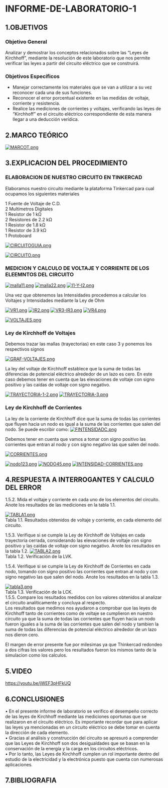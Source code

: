 # INFORME-DE-LABORATORIO-1

## 1.OBJETIVOS

### Objetivo General
Analizar y demostrar los conceptos relacionados sobre las “Leyes de Kirchhoff”, mediante la resolución de este laboratorio que nos permite verificar las leyes a partir del circuito eléctrico que se construirá.
### Objetivos Específicos
-	Manejar correctamente los materiales que se van a utilizar a su vez reconocer cada una de sus funciones.
-	Reconocer el error porcentual existente en las medidas de voltaje, corriente y resistencia.
-	Realice las mediciones de corrientes y voltajes, verificando las leyes de “Kirchhoff” en el circuito eléctrico correspondiente de esta manera llegar a una deducción verídica.

## 2.MARCO TEÓRICO

[![MARCOT.png](https://i.postimg.cc/fTvfzm1P/MARCOT.png)](https://postimg.cc/6yyvz2WV)

## 3.EXPLICACION DEL PROCEDIMIENTO

### ELABORACION DE NUESTRO CIRCUITO EN TINKERCAD

Elaboramos nuestro circuito mediante la plataforma Tinkercad para cual ocupamos los siguientes materiales

1 Fuente de Voltaje de C.D.<br>
2 Multímetros Digitales<br>
1 Resistor de 1 kΩ<br>
2 Resistores de 2.2 kΩ<br>
1 Resistor de 1.8 kΩ<br>
1 Resistor de 3.9 kΩ<br>
1 Protoboard<br>

[![CIRCUITOGUIA.png](https://i.postimg.cc/Y9rN59CF/CIRCUITOGUIA.png)](https://postimg.cc/2qtBvCvj)<br>


[![CIRCUITO.png](https://i.postimg.cc/y8Gw6MZW/CIRCUITO.png)](https://postimg.cc/BjxhMwNG)

### MEDICION Y CALCULO DE VOLTAJE Y CORRIENTE DE LOS ELEEMNTOS DEL CIRCUITO
[![malla11.png](https://i.postimg.cc/KjqFfTMc/malla11.png)](https://postimg.cc/4H9rNmPj)
[![malla22.png](https://i.postimg.cc/qRH76289/malla22.png)](https://postimg.cc/zLpN9b2j)
[![I1-Y-I2.png](https://i.postimg.cc/VL0YqWWS/I1-Y-I2.png)](https://postimg.cc/KRFSFLVF)

Una vez que obtenemos las Intensidades procedemos a calcular los Voltajes y Intensidades mediante la Ley de Ohm<br>

[![VR1.png](https://i.postimg.cc/TYdsGdpT/VR1.png)](https://postimg.cc/DmN6PKrN)
[![IR2.png](https://i.postimg.cc/WbqkdrD8/IR2.png)](https://postimg.cc/4mZdMYQH)
[![VR3-IR3.png](https://i.postimg.cc/htb1pwLh/VR3-IR3.png)](https://postimg.cc/gxjh0gBP)
[![VR4.png](https://i.postimg.cc/tJN4Lh2d/VR4.png)](https://postimg.cc/V05wtby5)<br>

[![VOLTAJES.png](https://i.postimg.cc/t49wp8zG/VOLTAJES.png)](https://postimg.cc/PPF2M3cS)

### Ley de Kirchhoff de Voltajes
Debemos trazar las mallas (trayectorias) en este caso 3 y ponemos los respectivos signos<br>

[![GRAF-VOLTAJES.png](https://i.postimg.cc/pV3d6LC1/GRAF-VOLTAJES.png)](https://postimg.cc/fkjZ3Z6x)<br>

La ley del voltaje de Kirchhoff establece que la suma de todas las diferencias de potencial eléctrico alrededor de un lazo es cero.
En este caso debemos tener en cuenta que las elevaciones de voltaje con signo positivo y las caídas de voltaje con signo negativo.<br>

[![TRAYECTORIA-1-2.png](https://i.postimg.cc/tTVKZp6Y/TRAYECTORIA-1-2.png)](https://postimg.cc/N9BJZhpc)
[![TRAYECTORIA-3.png](https://i.postimg.cc/hP31wx6R/TRAYECTORIA-3.png)](https://postimg.cc/ykcR3J7L)<br>

### Ley de Kirchhoff de Corrientes

La ley de la corriente de Kirchhoff dice que la suma de todas las corrientes que fluyen hacia un nodo es igual a la suma de las corrientes que salen del nodo. Se puede escribir como:
[![FINTENSIDADC.png](https://i.postimg.cc/nLLjtwDd/FINTENSIDADC.png)](https://postimg.cc/SnwN6dV8)<br>

Debemos tener en cuenta que vamos a tomar con signo positivo las corrientes que entran al nodo y con signo negativo las que salen del nodo.<br>

[![CORRIENTES.png](https://i.postimg.cc/WbXsPpwv/CORRIENTES.png)](https://postimg.cc/3d4sXTqS)

[![nodo123.png](https://i.postimg.cc/0jyHGvMY/nodo123.png)](https://postimg.cc/N9Z4YWxF)
[![NODO45.png](https://i.postimg.cc/cHXFLz9r/NODO45.png)](https://postimg.cc/340XLtHT)
[![INTENSIDAD-CORRIENTES.png](https://i.postimg.cc/QdMm6DbC/INTENSIDAD-CORRIENTES.png)](https://postimg.cc/nC6qz6Nf)

## 4.RESPUESTA A INTERROGANTES Y CALCULO DEL ERROR
1.5.2. Mida el voltaje y corriente en cada uno de los elementos del circuito. Anote los resultados de las mediciones en la tabla 1.1.<br>


[![TABLA1.png](https://i.postimg.cc/GtQ2TF07/TABLA1.png)](https://postimg.cc/FkYm2JH3)<br>
Tabla 1.1. Resultados obtenidos de voltaje y corriente, en cada elemento del circuito.<br>

1.5.3. Verifique si se cumple la Ley de Kirchhoff de Voltajes en cada trayectoria cerrada,
considerando las elevaciones de voltaje con signo positivo y las caídas de voltaje con
signo negativo. Anote los resultados en la tabla 1.2.
[![TABLA2.png](https://i.postimg.cc/jjkKmRPj/TABLA2.png)](https://postimg.cc/d7dzTPWM)<br>
Tabla 1.2. Verificación de la LVK.<br>

1.5.4. Verifique si se cumple la Ley de Kirchhoff de Corrientes en cada nodo, tomando
con signo positivo las corrientes que entran al nodo y con signo negativo las que salen
del nodo. Anote los resultados en la tabla 1.3.<br>



[![tabla3.png](https://i.postimg.cc/XNZ5qJvn/tabla3.png)](https://postimg.cc/YjH0ytgP)<br>
Tabla 1.3. Verificación de la LCK.<br>
1.5.5. Compare los resultados medidos con los valores obtenidos al analizar el circuito
analíticamente y concluya al respecto.<br>
Los resultados que medimos nos ayudaron a comprobar que las leyes de Kirchhoff tanto de corrientes como de voltaje se cumplieron en nuestro circuito ya que la suma de todas las corrientes que fluyen hacia un nodo fueron iguales a la suma de las corrientes que salen del nodo y tambien  la suma de todas las diferencias de potencial eléctrico alrededor de un lazo nos dieron cero.<br>

El margen de error presente fue por milesimas ya que Thinkercad redondeo a dos cifras los valores pero los resultados fueron los mismos tanto de la simulacion como los calculos.

## 5.VIDEO
https://youtu.be/jWEF3pHFkUQ

## 6.CONCLUSIONES 
•	En el presente informe de laboratorio se verifico el desempeño correcto de las leyes de Kirchhoff mediante las mediciones oportunas que se realizaron en el circuito eléctrico. Es importante recordar que para aplicar las leyes ya mencionadas en un circuito eléctrico se debe tomar en cuenta la dirección de cada elemento.<br>
•	Gracias al análisis y construcción del circuito se apresuró a comprender que las Leyes de Kirchhoff son dos desigualdades que se basan en la conservación de la energía y la carga en los circuitos eléctricos.<br>
•	Por lo tanto, las Leyes de Kirchhoff cumplen un rol importante dentro del estudio de la electricidad y la electrónica puesto que cuenta con numerosas aplicaciones.<br>

## 7.BIBLIOGRAFIA
